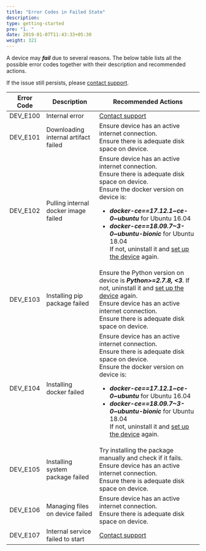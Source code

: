 ```yaml
---
title: "Error Codes in Failed State"
description:
type: getting-started
pre: "1. "
date: 2019-01-07T11:43:33+05:30
weight: 321
---
```

A device may ***fail*** due to several reasons. The below table
lists all the possible error codes together with their
description and recommended actions.

If the issue still persists, please <a href="#" onclick="javascript:FreshWidget.show();">contact support</a>.

| Error Code | Description | Recommended Actions |
| ---------- | ----------- | ----------------------- |
| DEV_E100 | Internal error | <a href="#" onclick="javascript:FreshWidget.show();">Contact support</a> |
| DEV_E101 | Downloading internal artifact failed | Ensure device has an active internet connection.<br>Ensure there is adequate disk space on device. |
| DEV_E102 | Pulling internal docker image failed | Ensure device has an active internet connection.<br>Ensure there is adequate disk space on device.<br>Ensure the docker version on device is:  <ul><li>***docker-ce==17.12.1~ce-0~ubuntu*** for Ubuntu 16.04</li><li>***docker-ce==18.09.7~3-0~ubuntu-bionic*** for Ubuntu 18.04</li>    If not, uninstall it and [set up the device](/getting-started/add-new-device/#setting-up-a-device) again. |
| DEV_E103 | Installing pip package failed | Ensure the Python version on device is ***Python>=2.7.8, <3***. If not, uninstall it and [set up the device](/getting-started/add-new-device/#setting-up-a-device) again.<br>Ensure device has an active internet connection.<br>Ensure there is adequate disk space on device. |
| DEV_E104 | Installing docker failed | Ensure device has an active internet connection.<br>Ensure there is adequate disk space on device.<br>Ensure the docker version on device is:  <ul><li>***docker-ce==17.12.1~ce-0~ubuntu*** for Ubuntu 16.04</li><li>***docker-ce==18.09.7~3-0~ubuntu-bionic*** for Ubuntu 18.04</li>    If not, uninstall it and [set up the device](/getting-started/add-new-device/#setting-up-a-device) again. |
| DEV_E105 | Installing system package failed | Try installing the package manually and check if it fails.<br>Ensure device has an active internet connection.<br>Ensure there is adequate disk space on device. |
| DEV_E106 | Managing files on device failed | Ensure device has an active internet connection.<br>Ensure there is adequate disk space on device. |
| DEV_E107 | Internal service failed to start | <a href="#" onclick="javascript:FreshWidget.show();">Contact support</a> |